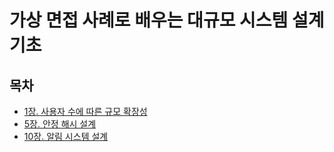 # 가상 면접 사례로 배우는 대규모 시스템 설계 기초

## 목차
- [1장. 사용자 수에 따른 규모 확장성](./contents/1장.md)
- [5장. 안정 해시 설계](./contents/5장.md)
- [10장. 알림 시스템 설계](./contents/10장.md)